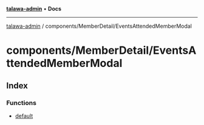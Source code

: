 [**talawa-admin**](../../../README.md) • **Docs**

***

[talawa-admin](../../../modules.md) / components/MemberDetail/EventsAttendedMemberModal

# components/MemberDetail/EventsAttendedMemberModal

## Index

### Functions

- [default](functions/default.md)
